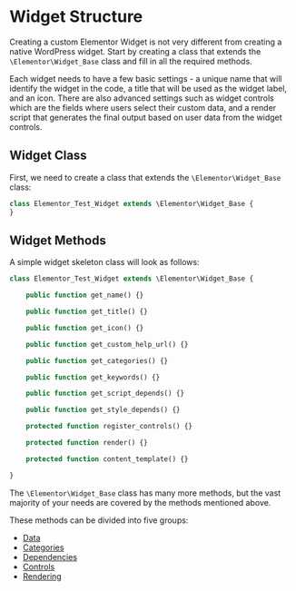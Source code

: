 # Widget Structure

Creating a custom Elementor Widget is not very different from creating a native WordPress widget. Start by creating a class that extends the `\Elementor\Widget_Base` class and fill in all the required methods.

Each widget needs to have a few basic settings - a unique name that will identify the widget in the code, a title that will be used as the widget label, and an icon. There are also advanced settings such as widget controls which are the fields where users select their custom data, and a render script that generates the final output based on user data from the widget controls.

## Widget Class

First, we need to create a class that extends the `\Elementor\Widget_Base` class:

```php
class Elementor_Test_Widget extends \Elementor\Widget_Base {
}
```

## Widget Methods

A simple widget skeleton class will look as follows:

```php
class Elementor_Test_Widget extends \Elementor\Widget_Base {

	public function get_name() {}

	public function get_title() {}

	public function get_icon() {}

	public function get_custom_help_url() {}

	public function get_categories() {}

	public function get_keywords() {}

	public function get_script_depends() {}

	public function get_style_depends() {}

	protected function register_controls() {}

	protected function render() {}

	protected function content_template() {}

}
```

The `\Elementor\Widget_Base` class has many more methods, but the vast majority of your needs are covered by the methods mentioned above.

These methods can be divided into five groups:

* [Data](./widget-data)
* [Categories](./widget-categories)
* [Dependencies](./widget-dependencies)
* [Controls](./widget-controls)
* [Rendering](./widget-rendering)
